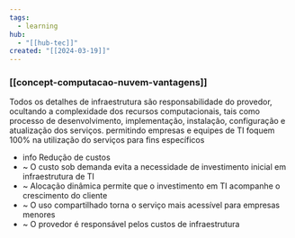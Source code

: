 ```yaml
---
tags:
  - learning
hub:
  - "[[hub-tec]]"
created: "[[2024-03-19]]"
---
```

### [[concept-computacao-nuvem-vantagens]]

Todos os detalhes de infraestrutura são responsabilidade do provedor, 
ocultando a complexidade dos recursos computacionais, tais como processo de desenvolvimento, implementação, instalação, configuração e atualização dos serviços.
permitindo empresas e equipes de TI foquem 100% na utilização do serviços para fins específicos

- info Redução de custos
- ~ O custo sob demanda evita a necessidade de investimento inicial em infraestrutura de TI
- ~ Alocação dinâmica permite que o investimento em TI acompanhe o crescimento do cliente
- ~ O uso compartilhado torna o serviço mais acessível para empresas menores
- ~ O provedor é responsável pelos custos de infraestrutura 

